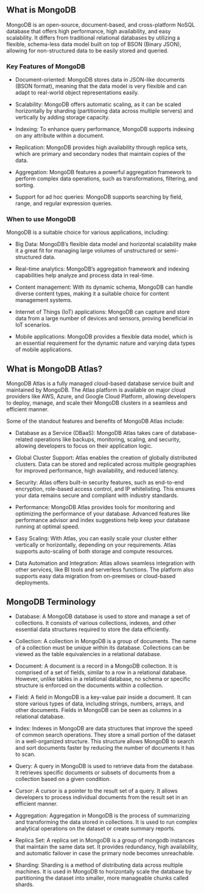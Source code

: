 ## What is MongoDB
MongoDB is an open-source, document-based, and cross-platform NoSQL database that offers high performance, high availability, and easy scalability. It differs from traditional relational databases by utilizing a flexible, schema-less data model built on top of BSON (Binary JSON), allowing for non-structured data to be easily stored and queried.

### Key Features of MongoDB
- Document-oriented: MongoDB stores data in JSON-like documents (BSON format), meaning that the data model is very flexible and can adapt to real-world object representations easily.

- Scalability: MongoDB offers automatic scaling, as it can be scaled horizontally by sharding (partitioning data across multiple servers) and vertically by adding storage capacity.

- Indexing: To enhance query performance, MongoDB supports indexing on any attribute within a document.

- Replication: MongoDB provides high availability through replica sets, which are primary and secondary nodes that maintain copies of the data.

- Aggregation: MongoDB features a powerful aggregation framework to perform complex data operations, such as transformations, filtering, and sorting.

- Support for ad hoc queries: MongoDB supports searching by field, range, and regular expression queries.

### When to use MongoDB
MongoDB is a suitable choice for various applications, including:

- Big Data: MongoDB’s flexible data model and horizontal scalability make it a great fit for managing large volumes of unstructured or semi-structured data.

- Real-time analytics: MongoDB’s aggregation framework and indexing capabilities help analyze and process data in real-time.

- Content management: With its dynamic schema, MongoDB can handle diverse content types, making it a suitable choice for content management systems.

- Internet of Things (IoT) applications: MongoDB can capture and store data from a large number of devices and sensors, proving beneficial in IoT scenarios.

- Mobile applications: MongoDB provides a flexible data model, which is an essential requirement for the dynamic nature and varying data types of mobile applications.

## What is MongoDB Atlas?
MongoDB Atlas is a fully managed cloud-based database service built and maintained by MongoDB. The Atlas platform is available on major cloud providers like AWS, Azure, and Google Cloud Platform, allowing developers to deploy, manage, and scale their MongoDB clusters in a seamless and efficient manner.

Some of the standout features and benefits of MongoDB Atlas include:

- Database as a Service (DBaaS): MongoDB Atlas takes care of database-related operations like backups, monitoring, scaling, and security, allowing developers to focus on their application logic.

- Global Cluster Support: Atlas enables the creation of globally distributed clusters. Data can be stored and replicated across multiple geographies for improved performance, high availability, and reduced latency.

- Security: Atlas offers built-in security features, such as end-to-end encryption, role-based access control, and IP whitelisting. This ensures your data remains secure and compliant with industry standards.

- Performance: MongoDB Atlas provides tools for monitoring and optimizing the performance of your database. Advanced features like performance advisor and index suggestions help keep your database running at optimal speed.

- Easy Scaling: With Atlas, you can easily scale your cluster either vertically or horizontally, depending on your requirements. Atlas supports auto-scaling of both storage and compute resources.

- Data Automation and Integration: Atlas allows seamless integration with other services, like BI tools and serverless functions. The platform also supports easy data migration from on-premises or cloud-based deployments.

## MongoDB Terminology
- Database: A MongoDB database is used to store and manage a set of collections. It consists of various collections, indexes, and other essential data structures required to store the data efficiently.

- Collection: A collection in MongoDB is a group of documents. The name of a collection must be unique within its database. Collections can be viewed as the table equivalencies in a relational database.

- Document: A document is a record in a MongoDB collection. It is comprised of a set of fields, similar to a row in a relational database. However, unlike tables in a relational database, no schema or specific structure is enforced on the documents within a collection.

- Field: A field in MongoDB is a key-value pair inside a document. It can store various types of data, including strings, numbers, arrays, and other documents. Fields in MongoDB can be seen as columns in a relational database.

- Index: Indexes in MongoDB are data structures that improve the speed of common search operations. They store a small portion of the dataset in a well-organized structure. This structure allows MongoDB to search and sort documents faster by reducing the number of documents it has to scan.

- Query: A query in MongoDB is used to retrieve data from the database. It retrieves specific documents or subsets of documents from a collection based on a given condition.

- Cursor: A cursor is a pointer to the result set of a query. It allows developers to process individual documents from the result set in an efficient manner.

- Aggregation: Aggregation in MongoDB is the process of summarizing and transforming the data stored in collections. It is used to run complex analytical operations on the dataset or create summary reports.

- Replica Set: A replica set in MongoDB is a group of mongodb instances that maintain the same data set. It provides redundancy, high availability, and automatic failover in case the primary node becomes unreachable.

- Sharding: Sharding is a method of distributing data across multiple machines. It is used in MongoDB to horizontally scale the database by partitioning the dataset into smaller, more manageable chunks called shards.

